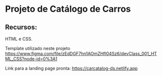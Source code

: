# Projeto de Catálogo de Carros

## Recursos: 
HTML e CSS.

Template utilizado neste projeto
https://www.figma.com/file/zEdDGF7hn1AOmZHfI04Sz6/devClass_001_HTML_CSS?node-id=0%3A1


Link para a landing page pronta:
https://carcatalog-ds.netlify.app
